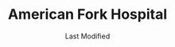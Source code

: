 ---
layout: location-page
date: Last Modified
description: "Local COVID-19 testing is available at American Fork Hospital in American Fork, Utah, USA."
permalink: "locations/utah/american-fork/american-fork-hospital/"
tags:
  - locations
  - utah
title: American Fork Hospital
uniqueName: american-fork-hospital
state: Utah
stateAbbr: UT
hood: "American Fork"
address: "170 N 1100 E"
city: "American Fork"
zip: "84003"
zipsNearby: "84003 84004 84006 84010 84011 84054 84087 84013 84014 84015 84016 84056 84075 84089 84017 84024 84020 84027 84022 84626 84628 84629 84025 84632 84633 84029 84032 84033 84315 84317 84036 84061 84037 84040 84041 84005 84043 84045 84639 84044 84047 84049 84645 84018 84050 84646 84647 84648 84055 84201 84244 84401 84402 84403 84404 84405 84407 84408 84409 84415 84057 84058 84059 84097 84060 84068 84098 84651 84042 84062 84601 84602 84603 84604 84605 84606 84065 84095 84096 84067 84069 84653 84101 84102 84103 84104 84105 84106 84107 84108 84109 84110 84111 84112 84113 84114 84115 84116 84117 84118 84119 84120 84121 84122 84123 84124 84125 84126 84127 84128 84129 84130 84131 84132 84133 84134 84136 84138 84139 84141 84143 84145 84147 84148 84150 84151 84152 84157 84158 84165 84170 84171 84180 84184 84189 84190 84199 84070 84090 84091 84092 84093 84094 84655 84660 84663 84664 84071 84031 84072 84074 84080 84082 84081 84084 84088 84144" 
mapUrl: "http://maps.apple.com/?q=American+Fork+Hospital&address=170+N+1100+E,American+Fork,Utah,84003"
locationType: Drive-thru
phone: "801-855-3300"
website: "https://intermountainhealthcare.org/locations/american-fork-hospital/"
onlineBooking: undefined
closed: undefined
closedUpdate: April 17th, 2020
notes: "Requires phone screen."
days: Everyday
hours: 8AM-8PM
ctaMessage: Learn more
ctaUrl: "https://intermountainhealthcare.org/locations/american-fork-hospital/"
---